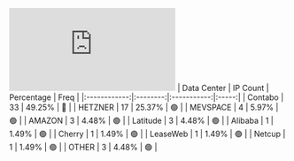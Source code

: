![Diagramm](https://github.com/111STAVR111/props/blob/main/Story/Decentralization/1/README.md)
| Data Center | IP Count | Percentage | Freq |
|:------------:|:--------:|:-----------:|:-----:|
| Contabo | 33 | 49.25% | 🔴 |
| HETZNER | 17 | 25.37% | 🟢 |
| MEVSPACE | 4 | 5.97% | 🟢 |
| AMAZON | 3 | 4.48% | 🟢 |
| Latitude | 3 | 4.48% | 🟢 |
| Alibaba | 1 | 1.49% | 🟢 |
| Cherry | 1 | 1.49% | 🟢 |
| LeaseWeb | 1 | 1.49% | 🟢 |
| Netcup | 1 | 1.49% | 🟢 |
| OTHER | 3 | 4.48% | 🟢 |